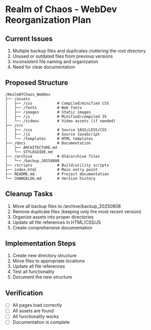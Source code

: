 # Realm of Chaos - WebDev Reorganization Plan

## Current Issues
1. Multiple backup files and duplicates cluttering the root directory
2. Unused or outdated files from previous versions
3. Inconsistent file naming and organization
4. Need for clear documentation

## Proposed Structure
```
/RealmOfChaos_WebDev
├── /assets
│   ├── /css           # Compiled/minified CSS
│   ├── /fonts         # Web fonts
│   ├── /images        # Static images
│   ├── /js            # Minified/compiled JS
│   └── /videos        # Video assets (if needed)
├── /src
│   ├── /css           # Source SASS/LESS/CSS
│   ├── /js            # Source JavaScript
│   └── /templates     # HTML templates
├── /docs              # Documentation
│   ├── ARCHITECTURE.md
│   └── STYLEGUIDE.md
├── /archive           # Old/archive files
│   └── /backup_20250808
├── /scripts           # Build/utility scripts
├── index.html         # Main entry point
├── README.md          # Project documentation
└── CHANGELOG.md       # Version history
```

## Cleanup Tasks
1. Move all backup files to /archive/backup_20250808
2. Remove duplicate files (keeping only the most recent version)
3. Organize assets into proper directories
4. Update all file references in HTML/CSS/JS
5. Create comprehensive documentation

## Implementation Steps
1. Create new directory structure
2. Move files to appropriate locations
3. Update all file references
4. Test all functionality
5. Document the new structure

## Verification
- [ ] All pages load correctly
- [ ] All assets are found
- [ ] All functionality works
- [ ] Documentation is complete
